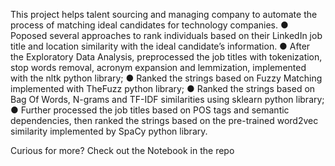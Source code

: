 This project helps talent sourcing and managing company to automate the process of matching ideal candidates for technology companies.
● Poposed several approaches to rank individuals based on their LinkedIn job title and location similarity with the ideal candidate’s information.
● After the Exploratory Data Analysis, preprocessed the job titles with tokenization, stop words removal, acronym expansion and lemmization, implemented with the nltk python library;
● Ranked the strings based on Fuzzy Matching implemented with TheFuzz python library; 
● Ranked the strings based on Bag Of Words, N-grams and TF-IDF similarities using sklearn python library;
● Further processed the job titles based on POS tags and semantic dependencies, then ranked the strings based on the pre-trained word2vec similarity implemented by SpaCy python library.

Curious for more? Check out the Notebook in the repo
